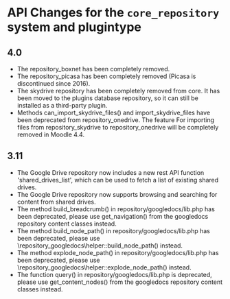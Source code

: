 # API Changes for the `core_repository` system and plugintype

## 4.0

- The repository_boxnet has been completely removed.
- The repository_picasa has been completely removed (Picasa is discontinued since 2016).
- The skydrive repository has been completely removed from core. It has been moved to the plugins database repository, so
it can still be installed as a third-party plugin.
- Methods can_import_skydrive_files() and import_skydrive_files have been deprecated from repository_onedrive. The feature For
importing files from repository_skydrive to repository_onedrive will be completely removed in Moodle 4.4.

## 3.11

- The Google Drive repository now includes a new rest API function 'shared_drives_list', which can be used to fetch
  a list of existing shared drives.
- The Google Drive repository now supports browsing and searching for content from shared drives.
- The method build_breadcrumb() in repository/googledocs/lib.php has been deprecated, please use get_navigation()
  from the googledocs repository content classes instead.
- The method build_node_path() in repository/googledocs/lib.php has been deprecated, please use
  \repository_googledocs\helper::build_node_path() instead.
- The method explode_node_path() in repository/googledocs/lib.php has been deprecated, please use
  \repository_googledocs\helper::explode_node_path() instead.
- The function query() in repository/googledocs/lib.php is deprecated, please use get_content_nodes() from the
  googledocs repository content classes instead.
